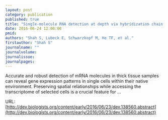 ```yaml
---
layout: post
category: publication
published: true
title: "Single-molecule RNA detection at depth via hybridization chain reaction and tissue hydrogel embedding and clearing"
date: 2016-06-24 12:00:00
pmid: 
authors: "Shah S, Lubeck E, Schwarzkopf M, He TF, et al."
firstauthor: "Shah S"
journalname: ""
journalvolume: 
journalissue: 
journalpages: 
---
```


Accurate and robust detection of mRNA molecules in thick tissue samples can reveal gene expression patterns in single cells within their native environment. Preserving spatial relationships while accessing the transcriptome of selected cells is a crucial feature for …

URL: [http://dev.biologists.org/content/early/2016/06/23/dev.138560.abstract](http://dev.biologists.org/content/early/2016/06/23/dev.138560.abstract)
